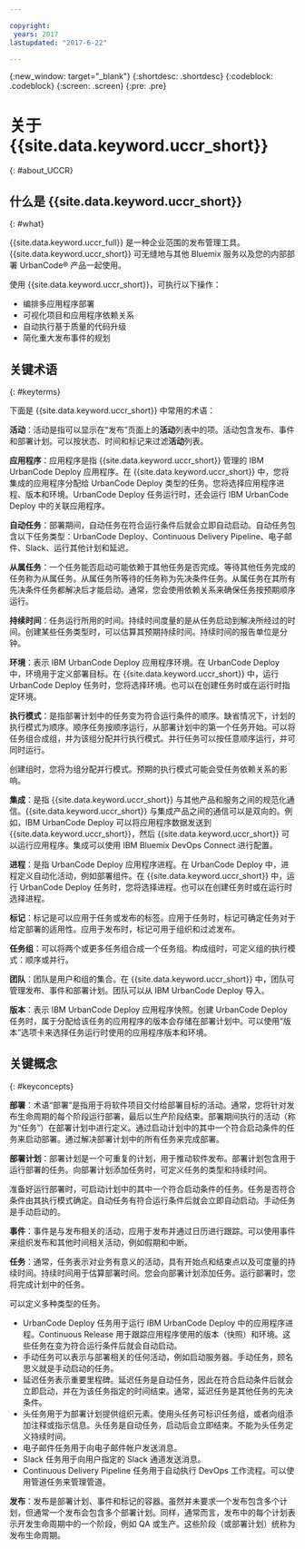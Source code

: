 ```yaml
---

copyright:
 years: 2017
lastupdated: "2017-6-22"

---
```


{:new_window: target="_blank"}
{:shortdesc: .shortdesc}
{:codeblock: .codeblock}
{:screen: .screen}
{:pre: .pre}


# 关于 {{site.data.keyword.uccr_short}}
{: #about_UCCR}


## 什么是 {{site.data.keyword.uccr_short}}
{: #what}

{{site.data.keyword.uccr_full}} 是一种企业范围的发布管理工具。{{site.data.keyword.uccr_short}} 可无缝地与其他 Bluemix 服务以及您的内部部署 UrbanCode&reg; 产品一起使用。

使用 {{site.data.keyword.uccr_short}}，可执行以下操作：

<ul>
<li>编排多应用程序部署
</li>
<li>可视化项目和应用程序依赖关系
</li>
<li>自动执行基于质量的代码升级
</li>
<li>简化重大发布事件的规划
</li>
</ul>


## 关键术语
{: #keyterms}

下面是 {{site.data.keyword.uccr_short}} 中常用的术语：

**活动**：活动是指可以显示在“发布”页面上的**活动**列表中的项。活动包含发布、事件和部署计划。可以按状态、时间和标记来过滤**活动**列表。  

**应用程序**：应用程序是指 {{site.data.keyword.uccr_short}} 管理的 IBM UrbanCode Deploy 应用程序。在 {{site.data.keyword.uccr_short}} 中，您将集成的应用程序分配给 UrbanCode Deploy 类型的任务。您将选择应用程序进程、版本和环境。UrbanCode Deploy 任务运行时，还会运行 IBM UrbanCode Deploy 中的关联应用程序。

**自动任务**：部署期间，自动任务在符合运行条件后就会立即自动启动。自动任务包含以下任务类型：UrbanCode Deploy、Continuous Delivery Pipeline、电子邮件、Slack、运行其他计划和延迟。

**从属任务**：一个任务能否启动可能依赖于其他任务是否完成。等待其他任务完成的任务称为从属任务。从属任务所等待的任务称为先决条件任务。从属任务在其所有先决条件任务都解决后才能启动。通常，您会使用依赖关系来确保任务按预期顺序运行。

**持续时间**：任务运行所用的时间。持续时间度量的是从任务启动到解决所经过的时间。创建某些任务类型时，可以估算其预期持续时间。持续时间的报告单位是分钟。

**环境**：表示 IBM UrbanCode Deploy 应用程序环境。在 UrbanCode Deploy 中，环境用于定义部署目标。在 {{site.data.keyword.uccr_short}} 中，运行 UrbanCode Deploy 任务时，您将选择环境。也可以在创建任务时或在运行时指定环境。

**执行模式**：是指部署计划中的任务变为符合运行条件的顺序。缺省情况下，计划的执行模式为顺序。顺序任务按顺序运行，从部署计划中的第一个任务开始。可以将任务组合成组，并为该组分配并行执行模式。并行任务可以按任意顺序运行，并可同时运行。

创建组时，您将为组分配并行模式。预期的执行模式可能会受任务依赖关系的影响。

**集成**：是指 {{site.data.keyword.uccr_short}} 与其他产品和服务之间的规范化通信。{{site.data.keyword.uccr_short}} 与集成产品之间的通信可以是双向的。例如，IBM UrbanCode Deploy 可以将应用程序数据发送到 {{site.data.keyword.uccr_short}}，然后 {{site.data.keyword.uccr_short}} 可以运行应用程序。集成可以使用 IBM Bluemix DevOps Connect 进行配置。

**进程**：是指 UrbanCode Deploy 应用程序进程。在 UrbanCode Deploy 中，进程定义自动化活动，例如部署组件。在 {{site.data.keyword.uccr_short}} 中，运行 UrbanCode Deploy 任务时，您将选择进程。也可以在创建任务时或在运行时选择进程。

**标记**：标记是可以应用于任务或发布的标签。应用于任务时，标记可确定任务对于给定部署的适用性。应用于发布时，标记可用于组织和过滤发布。

**任务组**：可以将两个或更多任务组合成一个任务组。构成组时，可定义组的执行模式：顺序或并行。

**团队**：团队是用户和组的集合。在 {{site.data.keyword.uccr_short}} 中，团队可管理发布、事件和部署计划。团队可以从 IBM UrbanCode Deploy 导入。

**版本**：表示 IBM UrbanCode Deploy 应用程序快照。创建 UrbanCode Deploy 任务时，属于分配给该任务的应用程序的版本会存储在部署计划中。可以使用“版本”选项卡来选择任务运行时使用的应用程序版本和环境。

## 关键概念
{: #keyconcepts}

**部署**：术语“部署”是指用于将软件项目交付给部署目标的活动。通常，您将针对发布生命周期的每个阶段运行部署，最后以生产阶段结束。部署期间执行的活动（称为“任务”）在部署计划中进行定义。通过启动计划中的其中一个符合启动条件的任务来启动部署。通过解决部署计划中的所有任务来完成部署。

**部署计划**：部署计划是一个可重复的计划，用于推动软件发布。部署计划包含用于运行部署的任务。向部署计划添加任务时，可定义任务的类型和持续时间。

准备好运行部署时，可启动计划中的其中一个符合启动条件的任务。任务是否符合条件由其执行模式确定。自动任务有符合运行条件后就会立即自动启动。手动任务是手动启动的。  

**事件**：事件是与发布相关的活动，应用于发布并通过日历进行跟踪。可以使用事件来组织发布和其他时间相关活动，例如假期和中断。

**任务**：通常，任务表示对业务有意义的活动，具有开始点和结束点以及可度量的持续时间。持续时间用于估算部署时间。您会向部署计划添加任务。运行部署时，您将完成计划中的任务。

可以定义多种类型的任务。
<ul>
<li>UrbanCode Deploy 任务用于运行 IBM UrbanCode Deploy 中的应用程序进程。Continuous Release 用于跟踪应用程序使用的版本（快照）和环境。这些任务在变为符合运行条件后就会自动启动。</li>
<li>手动任务可以表示与部署相关的任何活动，例如启动服务器。手动任务，顾名思义就是手动启动的任务。</li>
<li>延迟任务表示重要里程碑。延迟任务是自动任务，因此在符合启动条件后就会立即启动，并在为该任务指定的时间结束。通常，延迟任务是其他任务的先决条件。</li>
<li>头任务用于为部署计划提供组织元素。使用头任务可标识任务组，或者向组添加注释或指示信息。头任务是自动任务，启动后会立即结束。不能为头任务定义持续时间。
</li>
<li>电子邮件任务用于向电子邮件帐户发送消息。
</li>
<li>Slack 任务用于向用户指定的 Slack 通道发送消息。
</li>
<li>Continuous Delivery Pipeline 任务用于自动执行 DevOps 工作流程。可以使用管道任务来管理管道。</li>
</ul>

**发布**：发布是部署计划、事件和标记的容器。虽然并未要求一个发布包含多个计划，但通常一个发布会包含多个部署计划。同样，通常而言，发布中的每个计划表示开发生命周期中的一个阶段，例如 QA 或生产。这些阶段（或部署计划）统称为发布生命周期。
